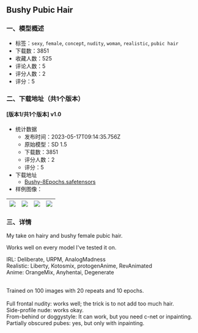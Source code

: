 ## Bushy Pubic Hair
### 一、模型概述

- 标签：`sexy`, `female`, `concept`, `nudity`, `woman`, `realistic`, `pubic hair`
- 下载数：3851
- 收藏人数：525
- 评论人数：5
- 评分人数：2
- 评分：5

### 二、下载地址（共1个版本）

#### [版本1/共1个版本] v1.0

- 统计数据
  - 发布时间：2023-05-17T09:14:35.756Z
  - 原始模型：SD 1.5
  - 下载数：3851
  - 评分人数：2
  - 评分：5
- 下载地址
  - [Bushy-8Epochs.safetensors](https://civitai.com/api/download/models/73079)
- 样例图像：

| <img src="https://image.civitai.com/xG1nkqKTMzGDvpLrqFT7WA/7641d862-b427-4bde-a1da-4975a9e477c8/width=450/815281.jpeg" /> | <img src="https://image.civitai.com/xG1nkqKTMzGDvpLrqFT7WA/42c20423-b6c7-47d5-9c3c-a1f86d11235c/width=450/1158022.jpeg" /> | <img src="https://image.civitai.com/xG1nkqKTMzGDvpLrqFT7WA/6933f319-8e5d-483a-81bc-dd6d08910009/width=450/815282.jpeg" /> | <img src="https://image.civitai.com/xG1nkqKTMzGDvpLrqFT7WA/1276399f-5499-4768-818b-c5241019126e/width=450/815284.jpeg" /> |
| ---- | ---- | ---- | ---- |


### 三、详情
<p>My take on hairy and bushy female pubic hair. </p><p></p><p>Works well on every model I've tested it on.</p><p>IRL: Deliberate, URPM, AnalogMadness<br />Realistic: Liberty, Kotosmix, protogenAnime, RevAnimated<br />Anime: OrangeMix, Anyhentai, Degenerate </p><p><br />Trained on 100 images with 20 repeats and 10 epochs. <br /><br />Full frontal nudity: works well; the trick is to not add too much hair. <br />Side-profile nude: works okay. <br />From-behind or doggystyle: It can work, but you need c-net or inpainting. <br />Partially obscured pubes: yes, but only with inpainting.</p>